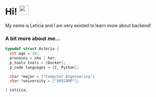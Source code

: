 # **Hi!** <img src = "https://raw.githubusercontent.com/MartinHeinz/MartinHeinz/master/wave.gif" width = 30px>

<p aligh="center">
  My name is Letícia and I am very existed to learn more about backend!
</p>

### A bit more about me...

```C
typedef struct Asteria {
  int age = 18;
  pronouns = she | her;
  p_tools tools = [Docker];
  p_code languages = [C, Python];

  char *major = ["Computer Engeneering"]
  char *university = ["UNICAMP"]; 

} Letícia;
```

